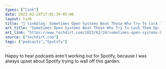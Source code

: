 ```yaml
---
types: ["link"]
date: 2023-02-24T17:01:39-05:00
layout: link
title: "🔗 linkblog: Sometimes Open Systems Beat Those Who Try To Lock Them Up: Spotify’s Podcast Colonization Flops | Techdirt'"
art_title: "Sometimes Open Systems Beat Those Who Try To Lock Them Up: Spotify’s Podcast Colonization Flops | Techdirt"
art_link: "https://www.techdirt.com/2023/02/24/sometimes-open-systems-beat-those-who-try-to-lock-them-up-spotifys-podcast-colonization-flops/"
source: ["techdirt.com"]
tags: ["podcasts","Spotify"]
---
```

Happy to hear podcasts aren't working out for Spotify, because I was always upset about Spotify trying to wall off this garden.  
 
